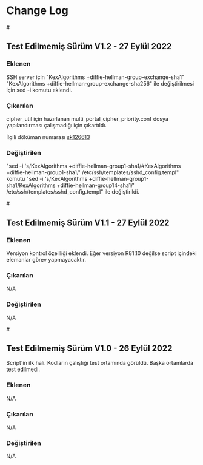 <body>
  <h1>Change Log</h1>
#
<p><h2>Test Edilmemiş Sürüm V1.2 - 27 Eylül 2022</h2></p>
<p><h3>Eklenen</h3></p>
<p>SSH server için "KexAlgorithms +diffie-hellman-group-exchange-sha1" "KexAlgorithms +diffie-hellman-group-exchange-sha256" ile değiştirilmesi için sed -i komutu eklendi.</p>
<p><h3>Çıkarılan</h3></p>
<p>cipher_util için hazırlanan multi_portal_cipher_priority.conf dosya yapılandırması çalışmadığı için çıkartıldı.</p>
<p>İlgili döküman numarası <a href="https://supportcenter.checkpoint.com/supportcenter/portal?eventSubmit_doGoviewsolutiondetails=&solutionid=sk126613" target="_blank">sk126613</a></p>
<p><h3>Değiştirilen</h3></p>
<p>"sed -i 's/KexAlgorithms +diffie-hellman-group1-sha1/#KexAlgorithms +diffie-hellman-group1-sha1/' /etc/ssh/templates/sshd_config.templ" komutu "sed -i 's/KexAlgorithms +diffie-hellman-group1-sha1/KexAlgorithms +diffie-hellman-group14-sha1/' /etc/ssh/templates/sshd_config.templ" ile değiştirildi.</p>
#
<p><h2>Test Edilmemiş Sürüm V1.1 - 27 Eylül 2022</h2></p>
<p><h3>Eklenen</h3></p>
<p>Versiyon kontrol özellliği eklendi. Eğer versiyon R81.10 değilse script içindeki elemanlar görev yapmayacaktır.</p>
<p><h3>Çıkarılan</h3></p>
<p>N/A</p>
<p><h3>Değiştirilen</h3></p>
<p>N/A</p>
#
<p><h2>Test Edilmemiş Sürüm V1.0 - 26 Eylül 2022</h2></p>
<p>Script'in ilk hali. Kodların çalıştığı test ortamında görüldü. Başka ortamlarda test edilmedi.</p>
<p><h3>Eklenen</h3></p>
<p>N/A</p>
<p><h3>Çıkarılan</h3></p>
<p>N/A</p>
<p><h3>Değiştirilen</h3></p>
<p>N/A</p>
</body>
